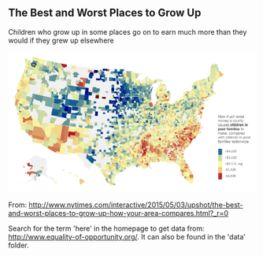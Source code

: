 ## The Best and Worst Places to Grow Up
Children who grow up in some places go on to earn much more than they would if they grew up elsewhere

![shot image](PlacesToGrowUp.png?raw=true)

From: http://www.nytimes.com/interactive/2015/05/03/upshot/the-best-and-worst-places-to-grow-up-how-your-area-compares.html?_r=0

Search for the term 'here' in the homepage to get data from: http://www.equality-of-opportunity.org/. 
It can also be  found in the 'data' folder.
